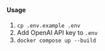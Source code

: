 #### Usage

1. ```cp .env.example .env```
2. Add OpenAI API key to `.env`
3. ```docker compose up --build```
